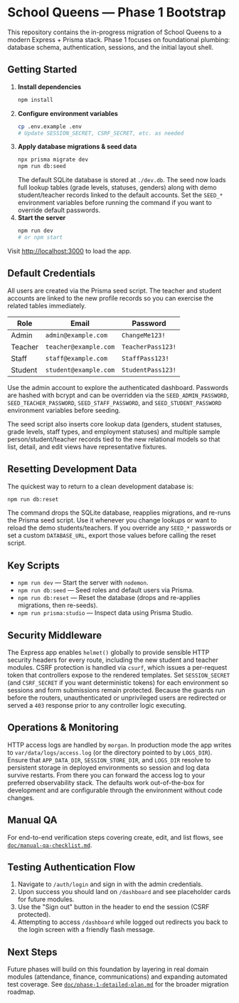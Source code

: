 # School Queens — Phase 1 Bootstrap

This repository contains the in-progress migration of School Queens to a modern Express + Prisma stack.
Phase 1 focuses on foundational plumbing: database schema, authentication, sessions, and the initial
layout shell.

## Getting Started

1. **Install dependencies**
   ```bash
   npm install
   ```
2. **Configure environment variables**
   ```bash
   cp .env.example .env
   # Update SESSION_SECRET, CSRF_SECRET, etc. as needed
   ```
3. **Apply database migrations & seed data**
   ```bash
   npx prisma migrate dev
   npm run db:seed
   ```
   The default SQLite database is stored at `./dev.db`. The seed now loads full lookup tables (grade levels, statuses, genders)
   along with demo student/teacher records linked to the default accounts. Set the `SEED_*` environment variables before
   running the command if you want to override default passwords.
4. **Start the server**
   ```bash
   npm run dev
   # or npm start
   ```

Visit [http://localhost:3000](http://localhost:3000) to load the app.

## Default Credentials

All users are created via the Prisma seed script. The teacher and student accounts are linked to the new profile records so you
can exercise the related tables immediately.

| Role    | Email                 | Password         |
|---------|-----------------------|------------------|
| Admin   | `admin@example.com`   | `ChangeMe123!`   |
| Teacher | `teacher@example.com` | `TeacherPass123!`|
| Staff   | `staff@example.com`   | `StaffPass123!`  |
| Student | `student@example.com` | `StudentPass123!`|

Use the admin account to explore the authenticated dashboard. Passwords are hashed with bcrypt and
can be overridden via the `SEED_ADMIN_PASSWORD`, `SEED_TEACHER_PASSWORD`, `SEED_STAFF_PASSWORD`, and `SEED_STUDENT_PASSWORD`
environment variables before seeding.

The seed script also inserts core lookup data (genders, student statuses, grade levels, staff types, and employment statuses) and
multiple sample person/student/teacher records tied to the new relational models so that list, detail, and edit views have
representative fixtures.

## Resetting Development Data

The quickest way to return to a clean development database is:

```bash
npm run db:reset
```

The command drops the SQLite database, reapplies migrations, and re-runs the Prisma seed script. Use it whenever you change
lookups or want to reload the demo students/teachers. If you override any `SEED_*` passwords or set a custom
`DATABASE_URL`, export those values before calling the reset script.

## Key Scripts

- `npm run dev` — Start the server with `nodemon`.
- `npm run db:seed` — Seed roles and default users via Prisma.
- `npm run db:reset` — Reset the database (drops and re-applies migrations, then re-seeds).
- `npm run prisma:studio` — Inspect data using Prisma Studio.

## Security Middleware

The Express app enables `helmet()` globally to provide sensible HTTP security headers for every route, including the new
student and teacher modules. CSRF protection is handled via `csurf`, which issues a per-request token that controllers
expose to the rendered templates. Set `SESSION_SECRET` (and `CSRF_SECRET` if you want deterministic tokens) for each
environment so sessions and form submissions remain protected. Because the guards run before the routers, unauthenticated
or unprivileged users are redirected or served a `403` response prior to any controller logic executing.

## Operations & Monitoring

HTTP access logs are handled by `morgan`. In production mode the app writes to `var/data/logs/access.log` (or the directory
pointed to by `LOGS_DIR`). Ensure that `APP_DATA_DIR`, `SESSION_STORE_DIR`, and `LOGS_DIR` resolve to persistent storage in
deployed environments so session and log data survive restarts. From there you can forward the access log to your preferred
observability stack. The defaults work out-of-the-box for development and are configurable through the environment without
code changes.

## Manual QA

For end-to-end verification steps covering create, edit, and list flows, see [`doc/manual-qa-checklist.md`](doc/manual-qa-checklist.md).

## Testing Authentication Flow

1. Navigate to `/auth/login` and sign in with the admin credentials.
2. Upon success you should land on `/dashboard` and see placeholder cards for future modules.
3. Use the "Sign out" button in the header to end the session (CSRF protected).
4. Attempting to access `/dashboard` while logged out redirects you back to the login screen with a
   friendly flash message.

## Next Steps

Future phases will build on this foundation by layering in real domain modules (attendance, finance,
communications) and expanding automated test coverage. See [`doc/phase-1-detailed-plan.md`](doc/phase-1-detailed-plan.md)
for the broader migration roadmap.
